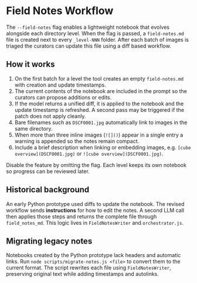 # Field Notes Workflow

The `--field-notes` flag enables a lightweight notebook that evolves alongside each directory level. When the flag is passed, a `field-notes.md` file is created next to every `_level-NNN` folder. After each batch of images is triaged the curators can update this file using a diff based workflow.

## How it works

1. On the first batch for a level the tool creates an empty `field-notes.md` with creation and update timestamps.
2. The current contents of the notebook are included in the prompt so the curators can propose additions or edits.
3. If the model returns a unified diff, it is applied to the notebook and the update timestamp is refreshed. A second pass may be triggered if the patch does not apply cleanly.
4. Bare filenames such as `DSCF0001.jpg` automatically link to images in the same directory.
5. When more than three inline images (`![]()`) appear in a single entry a warning is appended so the notes remain compact.
6. Include a brief description when linking or embedding images, e.g. `[cube overview](DSCF0001.jpg)` or `![cube overview](DSCF0001.jpg)`.

Disable the feature by omitting the flag. Each level keeps its own notebook so progress can be reviewed later.

## Historical background

An early Python prototype used diffs to update the notebook. The revised workflow sends **instructions** for how to edit the notes. A second LLM call then applies those steps and returns the complete file through `field_notes_md`. This logic lives in `FieldNotesWriter` and `orchestrator.js`.

## Migrating legacy notes

Notebooks created by the Python prototype lack headers and automatic links. Run `node scripts/migrate-notes.js <file>` to convert them to the current format. The script rewrites each file using `FieldNotesWriter`, preserving original text while adding timestamps and autolinks.
